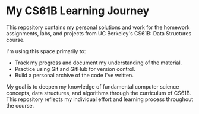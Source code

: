 # My CS61B Learning Journey

This repository contains my personal solutions and work for the homework assignments, labs, and projects from 
UC Berkeley's CS61B: Data Structures course.

I'm using this space primarily to:

*   Track my progress and document my understanding of the material.
*   Practice using Git and GitHub for version control.
*   Build a personal archive of the code I've written.

My goal is to deepen my knowledge of fundamental computer science concepts, data structures, and algorithms through the
curriculum of CS61B. This repository reflects my individual effort and learning process 
throughout the course.